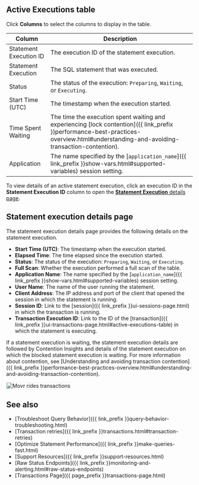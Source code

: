 
## Active Executions table

Click **Columns** to select the columns to display in the table.

Column | Description
-----|------------
Statement Execution ID | The execution ID of the statement execution.
Statement Execution | The SQL statement that was executed.
Status | The status of the execution: `Preparing`, `Waiting`, or `Executing`.
Start Time (UTC) | The timestamp when the execution started.
Time Spent Waiting | The time the execution spent waiting and experiencing [lock contention]({{ link_prefix }}performance-best-practices-overview.html#understanding-and-avoiding-transaction-contention).
Application | The name specified by the [`application_name`]({{ link_prefix }}show-vars.html#supported-variables) session setting.

To view details of an active statement execution, click an execution ID in the **Statement Execution ID** column to open the [**Statement Execution** details page](#statement-execution-details-page).

## Statement execution details page

The statement execution details page provides the following details on the statement execution.

- **Start Time (UTC)**: The timestamp when the execution started.
- **Elapsed Time**: The time elapsed since the execution started.
- **Status**: The status of the execution: `Preparing`, `Waiting`, or `Executing`.
- **Full Scan**: Whether the execution performed a full scan of the table.
- **Application Name**: The name specified by the [`application_name`]({{ link_prefix }}show-vars.html#supported-variables) session setting.
- **User Name**: The name of the user running the statement.
- **Client Address**: The IP address and port of the client that opened the session in which the statement is running.
- **Session ID**: Link to the [session]({{ link_prefix }}ui-sessions-page.html) in which the transaction is running.
- **Transaction Execution ID**: Link to the ID of the [transaction]({{ link_prefix }}ui-transactions-page.html#active-executions-table) in which the statement is executing.

If a statement execution is waiting, the statement execution details are followed by Contention Insights and details of the statement execution on which the blocked statement execution is waiting. For more information about contention, see [Understanding and avoiding transaction contention]({{ link_prefix }}performance-best-practices-overview.html#understanding-and-avoiding-transaction-contention).

<img src="{{ 'images/v24.2/waiting-statement.png' | relative_url }}" alt="Movr rides transactions" style="border:1px solid #eee;max-width:100%" />

## See also

- [Troubleshoot Query Behavior]({{ link_prefix }}query-behavior-troubleshooting.html)
- [Transaction retries]({{ link_prefix }}transactions.html#transaction-retries)
- [Optimize Statement Performance]({{ link_prefix }}make-queries-fast.html)
- [Support Resources]({{ link_prefix }}support-resources.html)
- [Raw Status Endpoints]({{ link_prefix }}monitoring-and-alerting.html#raw-status-endpoints)
- [Transactions Page]({{ page_prefix }}transactions-page.html)
